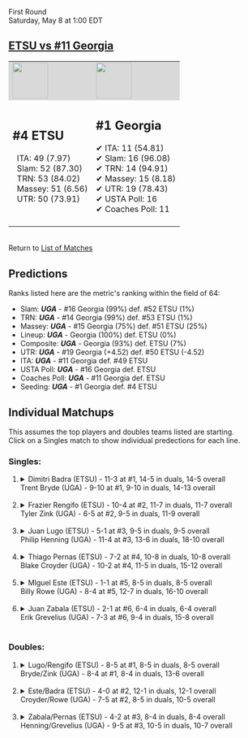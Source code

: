 First Round  
Saturday, May 8 at 1:00 EDT
## [ETSU vs #11 Georgia](https://www.ncaa.com/game/5833390) 

<table><tr style="background-color: #d9d9d9 !important"><td><img src="https://www.ncaa.com/sites/default/files/images/logos/schools/e/east-tenn-st.70.png" width="70" height="70" /></td><td><img src="https://www.ncaa.com/sites/default/files/images/logos/schools/g/georgia.70.png" width="70" height="70" /></td></tr><tr>
<td>  

<h2>#4 ETSU</h2>  
&nbsp; ITA: 49 (7.97)<br>  
&nbsp; Slam: 52 (87.30)<br>  
&nbsp; TRN: 53 (84.02)<br>  
&nbsp; Massey: 51 (6.56)<br>  
&nbsp; UTR: 50 (73.91)<br>  
<br>  

</td>
<td>  

<h2>#1 Georgia</h2>  
&#10004; ITA: 11 (54.81)<br>  
&#10004; Slam: 16 (96.08)<br>  
&#10004; TRN: 14 (94.91)<br>  
&#10004; Massey: 15 (8.18)<br>  
&#10004; UTR: 19 (78.43)<br>  
&#10004; USTA Poll: 16<br>  
&#10004; Coaches Poll: 11<br>  
<br>  

</td>
</tr></table>  


<br>Return to [List of Matches](../index.md)  

## Predictions  

Ranks listed here are the metric's ranking within the field of 64:  
- Slam: ***UGA*** - #16 Georgia (99%) def. #52 ETSU (1%)  
- TRN: ***UGA*** - #14 Georgia (99%) def. #53 ETSU (1%)  
- Massey: ***UGA*** - #15 Georgia (75%) def. #51 ETSU (25%)  
- Lineup: ***UGA*** - Georgia (100%) def. ETSU (0%)  
- Composite: ***UGA*** - Georgia (93%) def. ETSU (7%)  
- UTR: ***UGA*** - #19 Georgia (+4.52) def. #50 ETSU (-4.52)  
- ITA: ***UGA*** - #11 Georgia def. #49 ETSU  
- USTA Poll: ***UGA*** - #16 Georgia def. ETSU  
- Coaches Poll: ***UGA*** - #11 Georgia def. ETSU  
- Seeding: ***UGA*** - #1 Georgia def. #4 ETSU  

## Individual Matchups  
This assumes the top players and doubles teams listed are starting.  
Click on a Singles match to show individual predections for each line.  

### Singles:  

<ol>
<li><details>
<summary markdown="span">Dimitri Badra (ETSU) - 11-3 at #1, 14-5 in duals, 14-5 overall<br>Trent Bryde (UGA) - 9-10 at #1, 9-10 in duals, 14-13 overall</summary>
<h4>Predictions</h4><ul>
<li>Slam: <b><i>UGA</i></b> - Bryde (85%) def. Badra (15%)</li>  
<li>TRN: <b><i>UGA</i></b> - Bryde (79%) def. Badra (21%)</li>  
<li>Massey: <b><i>UGA</i></b> - Bryde (75%) def. Badra (25%)</li>  
<li>UTR: <b><i>UGA</i></b> - Bryde (88%) def. Badra (12%)</li>  
<li>Composite: <b><i>UGA</i></b> - Bryde (82%) def. Badra (18%)</li>  
<li>ITA: <b><i>UGA</i></b> - Bryde (36.71) def. Badra (10.52)</li>  
</ul>
</details>&nbsp;</li>
<li><details>
<summary markdown="span">Frazier Rengifo (ETSU) - 10-4 at #2, 11-7 in duals, 11-7 overall<br>Tyler Zink (UGA) - 6-5 at #2, 9-5 in duals, 11-9 overall</summary>
<h4>Predictions</h4><ul>
<li>Slam: <b><i>UGA</i></b> - Zink (90%) def. Rengifo (10%)</li>  
<li>TRN: <b><i>UGA</i></b> - Zink (93%) def. Rengifo (7%)</li>  
<li>Massey: <b><i>UGA</i></b> - Zink (75%) def. Rengifo (25%)</li>  
<li>UTR: <b><i>UGA</i></b> - Zink (91%) def. Rengifo (9%)</li>  
<li>Composite: <b><i>UGA</i></b> - Zink (87%) def. Rengifo (13%)</li>  
<li>ITA: <b><i>UGA</i></b> - Zink (25.30) def. Rengifo (2.55)</li>  
</ul>
</details>&nbsp;</li>
<li><details>
<summary markdown="span">Juan Lugo (ETSU) - 5-1 at #3, 9-5 in duals, 9-5 overall<br>Philip Henning (UGA) - 11-4 at #3, 13-6 in duals, 18-10 overall</summary>
<h4>Predictions</h4><ul>
<li>Slam: <b><i>UGA</i></b> - Henning (96%) def. Lugo (4%)</li>  
<li>TRN: <b><i>UGA</i></b> - Henning (97%) def. Lugo (3%)</li>  
<li>Massey: <b><i>UGA</i></b> - Henning (75%) def. Lugo (25%)</li>  
<li>UTR: <b><i>UGA</i></b> - Henning (94%) def. Lugo (6%)</li>  
<li>Composite: <b><i>UGA</i></b> - Henning (91%) def. Lugo (9%)</li>  
<li>ITA: <b><i>UGA</i></b> - Henning (31.73) def. Lugo (2.15)</li>  
</ul>
</details>&nbsp;</li>
<li><details>
<summary markdown="span">Thiago Pernas (ETSU) - 7-2 at #4, 10-8 in duals, 10-8 overall<br>Blake Croyder (UGA) - 10-2 at #4, 11-5 in duals, 15-12 overall</summary>
<h4>Predictions</h4><ul>
<li>Slam: <b><i>UGA</i></b> - Croyder (93%) def. Pernas (7%)</li>  
<li>TRN: <b><i>UGA</i></b> - Croyder (96%) def. Pernas (4%)</li>  
<li>Massey: <b><i>UGA</i></b> - Croyder (75%) def. Pernas (25%)</li>  
<li>UTR: <b><i>UGA</i></b> - Croyder (91%) def. Pernas (9%)</li>  
<li>Composite: <b><i>UGA</i></b> - Croyder (88%) def. Pernas (12%)</li>  
<li>ITA: <b><i>UGA</i></b> - Croyder (4.08) def. Pernas (1.71)</li>  
</ul>
</details>&nbsp;</li>
<li><details>
<summary markdown="span">MIguel Este (ETSU) - 1-1 at #5, 8-5 in duals, 8-5 overall<br>Billy Rowe (UGA) - 8-4 at #5, 12-7 in duals, 16-10 overall</summary>
<h4>Predictions</h4><ul>
<li>Slam: <b><i>UGA</i></b> - Rowe (98%) def. Este (2%)</li>  
<li>TRN: <b><i>UGA</i></b> - Rowe (99%) def. Este (1%)</li>  
<li>Massey: <b><i>UGA</i></b> - Rowe (75%) def. Este (25%)</li>  
<li>UTR: <b><i>UGA</i></b> - Rowe (96%) def. Este (4%)</li>  
<li>Composite: <b><i>UGA</i></b> - Rowe (92%) def. Este (8%)</li>  
<li>ITA: <b><i>ETSU</i></b> - Este (2.15) def. Rowe (1.84)</li>  
</ul>
</details>&nbsp;</li>
<li><details>
<summary markdown="span">Juan Zabala (ETSU) - 2-1 at #6, 6-4 in duals, 6-4 overall<br>Erik Grevelius (UGA) - 7-3 at #6, 9-4 in duals, 15-8 overall</summary>
<h4>Predictions</h4><ul>
<li>Slam: <b><i>UGA</i></b> - Grevelius (96%) def. Zabala (4%)</li>  
<li>TRN: <b><i>UGA</i></b> - Grevelius (97%) def. Zabala (3%)</li>  
<li>Massey: <b><i>UGA</i></b> - Grevelius (75%) def. Zabala (25%)</li>  
<li>UTR: <b><i>UGA</i></b> - Grevelius (99%) def. Zabala (1%)</li>  
<li>Composite: <b><i>UGA</i></b> - Grevelius (92%) def. Zabala (8%)</li>  
<li>ITA: <b><i>UGA</i></b> - Grevelius (2.48) def. Zabala (1.96)</li>  
</ul>
</details>&nbsp;</li>
</ol>

### Doubles:  

<ol>
<li><details>
<summary markdown="span">Lugo/Rengifo (ETSU) - 8-5 at #1, 8-5 in duals, 8-5 overall<br>Bryde/Zink (UGA) - 8-4 at #1, 8-4 in duals, 13-6 overall</summary>
<br>Sorry, we don't have any metrics for this match
</details>&nbsp;</li>
<li><details>
<summary markdown="span">Este/Badra (ETSU) - 4-0 at #2, 12-1 in duals, 12-1 overall<br>Croyder/Rowe (UGA) - 7-5 at #2, 8-5 in duals, 10-5 overall</summary>
<br>Sorry, we don't have any metrics for this match
</details>&nbsp;</li>
<li><details>
<summary markdown="span">Zabala/Pernas (ETSU) - 4-2 at #3, 8-4 in duals, 8-4 overall<br>Henning/Grevelius (UGA) - 9-5 at #3, 10-5 in duals, 10-7 overall</summary>
<br>Sorry, we don't have any metrics for this match
</details>&nbsp;</li>
</ol>
